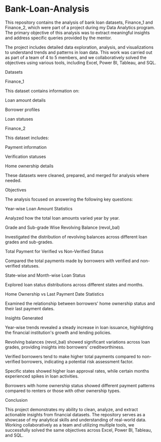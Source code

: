 # Bank-Loan-Analysis
This repository contains the analysis of bank loan datasets, Finance_1 and Finance_2, which were part of a project during my Data Analytics program. The primary objective of this analysis was to extract meaningful insights and address specific queries provided by the mentor.

The project includes detailed data exploration, analysis, and visualizations to understand trends and patterns in loan data. This work was carried out as part of a team of 4 to 5 members, and we collaboratively solved the objectives using various tools, including Excel, Power BI, Tableau, and SQL.

Datasets

Finance_1

This dataset contains information on:

Loan amount details

Borrower profiles

Loan statuses

Finance_2

This dataset includes:

Payment information

Verification statuses

Home ownership details

These datasets were cleaned, prepared, and merged for analysis where needed.

Objectives

The analysis focused on answering the following key questions:

Year-wise Loan Amount Statistics

  Analyzed how the total loan amounts varied year by year.

Grade and Sub-grade Wise Revolving Balance (revol_bal)

  Investigated the distribution of revolving balances across different loan grades and sub-grades.

Total Payment for Verified vs Non-Verified Status

  Compared the total payments made by borrowers with verified and non-verified statuses.

State-wise and Month-wise Loan Status

  Explored loan status distributions across different states and months.

Home Ownership vs Last Payment Date Statistics

  Examined the relationship between borrowers' home ownership status and their last payment dates.

Insights Generated

Year-wise trends revealed a steady increase in loan issuance, highlighting the financial institution's growth and lending policies.

Revolving balances (revol_bal) showed significant variations across loan grades, providing insights into borrowers' creditworthiness.

Verified borrowers tend to make higher total payments compared to non-verified borrowers, indicating a potential risk assessment factor.

Specific states showed higher loan approval rates, while certain months experienced spikes in loan activities.

Borrowers with home ownership status showed different payment patterns compared to renters or those with other ownership types.

Conclusion

This project demonstrates my ability to clean, analyze, and extract actionable insights from financial datasets. The repository serves as a showcase of my analytical skills and understanding of real-world data. Working collaboratively as a team and utilizing multiple tools, we successfully solved the same objectives across Excel, Power BI, Tableau, and SQL.
